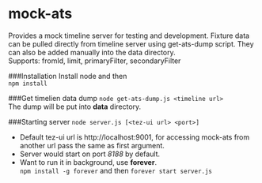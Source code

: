 mock-ats
========
Provides a mock timeline server for testing and development. Fixture data can be pulled directly from timeline server using get-ats-dump script. They can also be added manually into the data directory.  
Supports: fromId, limit, primaryFilter, secondaryFilter

###Installation
Install node and then  
`npm install`

###Get timelien data dump
`node get-ats-dump.js <timeline url>`  
The dump will be put into **data** directory.

###Starting server
 `node server.js [<tez-ui url> <port>]`
- Default tez-ui url is http://localhost:9001, for accessing mock-ats from another url pass the same as first argument.
- Server would start on port *8188* by default.
- Want to run it in background, use **forever**.  
 `npm install -g forever` and then `forever start server.js`